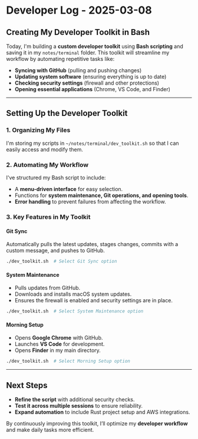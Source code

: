# Developer Log - 2025-03-08

## Creating My Developer Toolkit in Bash

Today, I'm building a **custom developer toolkit** using **Bash scripting** and saving it in my `notes/terminal` folder. This toolkit will streamline my workflow by automating repetitive tasks like:
- **Syncing with GitHub** (pulling and pushing changes)
- **Updating system software** (ensuring everything is up to date)
- **Checking security settings** (firewall and other protections)
- **Opening essential applications** (Chrome, VS Code, and Finder)

---

## **Setting Up the Developer Toolkit**

### **1. Organizing My Files**
I'm storing my scripts in `~/notes/terminal/dev_toolkit.sh` so that I can easily access and modify them.

### **2. Automating My Workflow**
I've structured my Bash script to include:
- A **menu-driven interface** for easy selection.
- Functions for **system maintenance, Git operations, and opening tools**.
- **Error handling** to prevent failures from affecting the workflow.

### **3. Key Features in My Toolkit**
#### **Git Sync**
Automatically pulls the latest updates, stages changes, commits with a custom message, and pushes to GitHub.
```bash
./dev_toolkit.sh  # Select Git Sync option
```
#### **System Maintenance**
- Pulls updates from GitHub.
- Downloads and installs macOS system updates.
- Ensures the firewall is enabled and security settings are in place.
```bash
./dev_toolkit.sh  # Select System Maintenance option
```
#### **Morning Setup**
- Opens **Google Chrome** with GitHub.
- Launches **VS Code** for development.
- Opens **Finder** in my main directory.
```bash
./dev_toolkit.sh  # Select Morning Setup option
```

---

## **Next Steps**
- **Refine the script** with additional security checks.
- **Test it across multiple sessions** to ensure reliability.
- **Expand automation** to include Rust project setup and AWS integrations.

By continuously improving this toolkit, I’ll optimize my **developer workflow** and make daily tasks more efficient.
